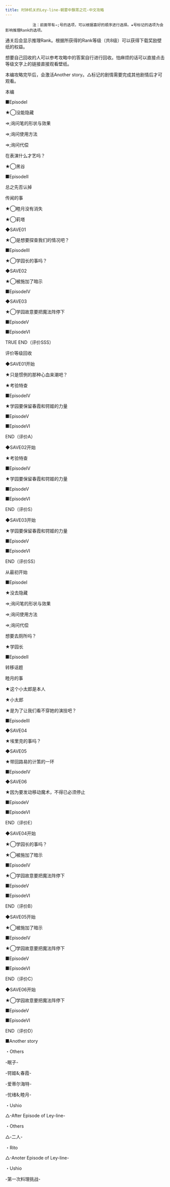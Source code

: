 ```yaml
---
title: 时钟机关的Ley-line-朝雾中飘零之花-中文攻略
---
```


                注：前面带有⇒;号的选项，可以根据喜好的顺序进行选择。★号标记的选项为会影响推理Rank的选项。

通关后会显示推理Rank。根据所获得的Rank等级（共8级）可以获得下载奖励壁纸的权益。

想要自己回收的人可以参考攻略中的答案自行进行回收。怕麻烦的话可以直接点击等级文字上的链接直接观看壁纸。

本编攻略完毕后，会激活Another story。△标记的剧情需要完成其他剧情后才可观看。



本编



■EpisodeⅠ

★◯没能隐藏

⇒;询问笔的形状与效果

⇒;询问使用方法

⇒;询问代偿

在表演什么才艺吗？

★◯黑谷

■EpisodeⅡ

总之先否认掉

传闻的事

★◯睦月没有消失

★◯莉塔

◆SAVE01

★◯是想要探查我们的情况吧？

■EpisodeⅢ

★◯学园长的事吗？

◆SAVE02

★◯被施加了暗示

■EpisodeⅣ

◆SAVE03

★◯学园故意要把魔法阵停下

■EpisodeⅤ

■EpisodeⅥ



TRUE END（评价SSS）



评价等级回收



◆SAVE01开始

★只是惯例的那种心血来潮吧？

★考验特查

■EpisodeⅣ

★学园要保留春霞和锷姬的力量

■EpisodeⅤ

■EpisodeⅥ



END（评价A）



◆SAVE02开始

★考验特查

■EpisodeⅣ

★学园要保留春霞和锷姬的力量

■EpisodeⅤ

■EpisodeⅥ



END（评价S）



◆SAVE03开始

★学园要保留春霞和锷姬的力量

■EpisodeⅤ

■EpisodeⅥ



END（评价SS）



从最初开始



■EpisodeⅠ

★没去隐藏

⇒;询问笔的形状与效果

⇒;询问使用方法

⇒;询问代偿

想要去厕所吗？

★学园长

■EpisodeⅡ

转移话题

睦月的事

★这个小太郎是本人

★小太郎

★是为了让我们看不穿她的演技吧？

■EpisodeⅢ

◆SAVE04

★埃里克的事吗？

◆SAVE05

★带回路易的计策的一环

■EpisodeⅣ

◆SAVE06

★因为要发动移动魔术，不得已必须停止

■EpisodeⅤ

■EpisodeⅥ



END（评价E）



◆SAVE04开始

★◯学园长的事吗？

★◯被施加了暗示

■EpisodeⅣ

★◯学园故意要把魔法阵停下

■EpisodeⅤ

■EpisodeⅥ



END（评价B）



◆SAVE05开始

★◯被施加了暗示

■EpisodeⅣ

★◯学园故意要把魔法阵停下

■EpisodeⅤ

■EpisodeⅥ



END（评价C）



◆SAVE06开始

★◯学园故意要把魔法阵停下

■EpisodeⅤ

■EpisodeⅥ



END（评价D）



■Another story



・Others

-眠子-

-锷姬&;春霞-

-爱蒂尔海特-

-忧绪&;睦月-



・Ushio

△-After Episode of Ley-line-



・Others

△-二人-



・Rito

△-Anoter Episode of Ley-line-



・Ushio

-第一次料理挑战-


              
